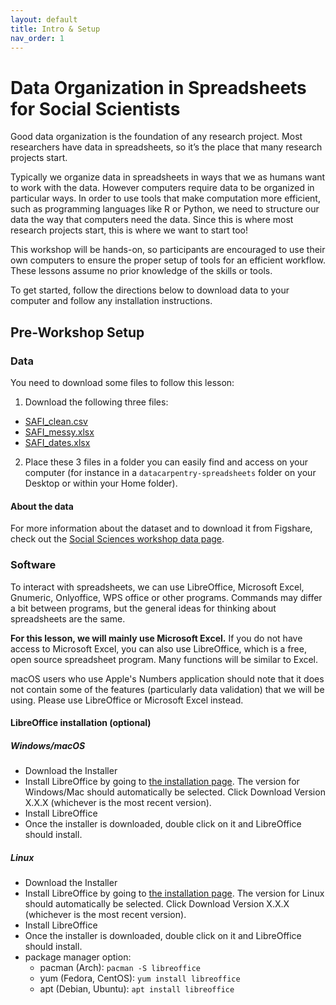 ```yaml
---
layout: default
title: Intro & Setup
nav_order: 1
---
```


# Data Organization in Spreadsheets for Social Scientists


Good data organization is the foundation of any research project. Most researchers have data in spreadsheets, so it’s the place that many research projects start.

Typically we organize data in spreadsheets in ways that we as humans want to work with the data. However computers require data to be organized in particular ways. In order to use tools that make computation more efficient, such as programming languages like R or Python, we need to structure our data the way that computers need the data. Since this is where most research projects start, this is where we want to start too!

This workshop will be hands-on, so participants are encouraged to use their own computers to ensure the proper setup of tools for an efficient workflow.
These lessons assume no prior knowledge of the skills or tools.

To get started, follow the directions below to download data to your computer and follow any installation instructions.

## Pre-Workshop Setup

### Data

You need to download some files to follow this lesson:

1. Download the following three files:
* [SAFI_clean.csv](https://ndownloader.figshare.com/files/11492171)
* [SAFI_messy.xlsx](https://ndownloader.figshare.com/files/11502824)
* [SAFI_dates.xlsx](https://ndownloader.figshare.com/files/11502827)

2. Place these 3 files in a folder you can easily find and access on your computer (for instance in a `datacarpentry-spreadsheets` folder on your Desktop or within your Home folder).

#### About the data

For more information about the dataset and to download it from Figshare, check out the [Social Sciences workshop data page](http://www.datacarpentry.org/socialsci-workshop/data).

### Software

To interact with spreadsheets, we can use LibreOffice, Microsoft Excel, Gnumeric, Onlyoffice, WPS office or other programs. Commands may differ a bit between programs, but the general ideas for thinking about spreadsheets are the same.

**For this lesson, we will mainly use Microsoft Excel.** If you do not have access to Microsoft Excel, you can also use LibreOffice, which is a free, open source spreadsheet program. Many functions will be similar to Excel. 

macOS users who use Apple's Numbers application should note that it does not contain some of the features (particularly data validation) that we will be using. Please use LibreOffice or Microsoft Excel instead.

#### LibreOffice installation (optional)

##### Windows/macOS

- Download the Installer
- Install LibreOffice by going to [the installation page](https://www.libreoffice.org/download/libreoffice-fresh/). The version for Windows/Mac should automatically be selected. Click Download Version X.X.X (whichever is the most recent version).
- Install LibreOffice
- Once the installer is downloaded, double click on it and LibreOffice should install.

##### Linux

- Download the Installer
- Install LibreOffice by going to [the installation page](https://www.libreoffice.org/download/libreoffice-fresh/). The version for Linux should automatically be selected. Click Download Version X.X.X (whichever is the most recent version).
- Install LibreOffice
- Once the installer is downloaded, double click on it and LibreOffice should install.
- package manager option:
   * pacman (Arch): `pacman -S libreoffice`
   * yum (Fedora, CentOS): `yum install libreoffice`
   * apt (Debian, Ubuntu): `apt install libreoffice`
